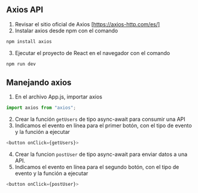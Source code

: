 ## Axios API

1. Revisar el sitio oficial de Axios [https://axios-http.com/es/]
2. Instalar axios desde npm con el comando

```sh
npm install axios
```

3. Ejecutar el proyecto de React en el navegador con el comando

```sh
npm run dev
```

## Manejando axios

1. En el archivo App.js, importar axios

```javascript
import axios from "axios";
```

2. Crear la función `getUsers` de tipo async-await para consumir una API
3. Indicamos el evento en línea para el primer botón, con el tipo de evento y la función a ejecutar

```javascript
<button onClick={getUsers}>
```

4. Crear la funcion `postUser` de tipo async-await para enviar datos a una API.
5. Indicamos el evento en línea para el segundo botón, con el tipo de evento y la función a ejecutar

```javascript
<button onClick={postUser}>
```
